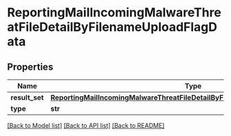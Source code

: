# ReportingMailIncomingMalwareThreatFileDetailByFilenameUploadFlagData

## Properties
Name | Type | Description | Notes
------------ | ------------- | ------------- | -------------
**result_set** | [**ReportingMailIncomingMalwareThreatFileDetailByFilenameUploadFlagDataResultSet**](ReportingMailIncomingMalwareThreatFileDetailByFilenameUploadFlagDataResultSet.md) |  | [optional] 
**type** | **str** |  | [optional] 

[[Back to Model list]](../README.md#documentation-for-models) [[Back to API list]](../README.md#documentation-for-api-endpoints) [[Back to README]](../README.md)

